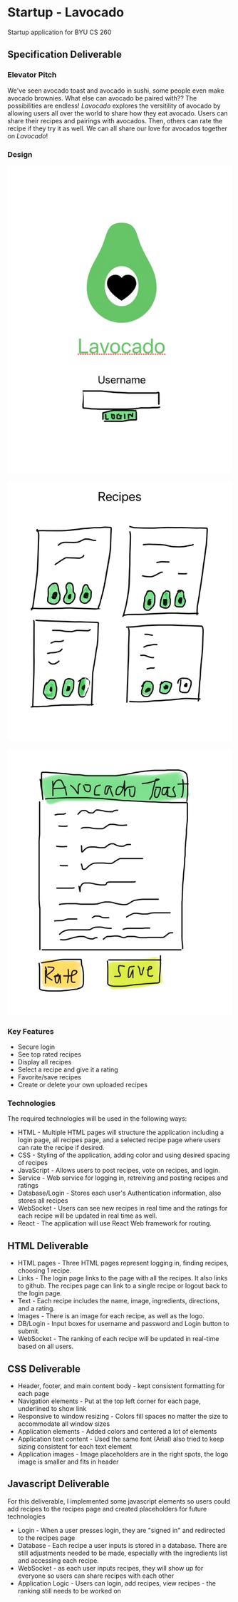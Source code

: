 # Startup - Lavocado
Startup application for BYU CS 260

## Specification Deliverable

### Elevator Pitch
We've seen avocado toast and avocado in sushi, some people even make avocado brownies. What else can avocado be paired with?? The possibilities are endless! *Lavocado* explores the versitility of avocado by allowing users all over the world to share how they eat avocado. Users can share their recipes and pairings with avocados. Then, others can rate the recipe if they try it as well. We can all share our love for avocados together on *Lavocado*!

### Design
![Login Page](https://github.com/minford/startup/blob/61d6503f3d2ae2c237541a842bd1ad3438423b77/Login%20Design.png)

![Page to show recipes](https://github.com/minford/startup/blob/e515f7c16df5ee9747592a81f63d96abd03749f8/All%20Recipes%20Design.png)

![Rate individual recipes page](https://github.com/minford/startup/blob/e515f7c16df5ee9747592a81f63d96abd03749f8/Rate%20Recipe%20Design.png)



### Key Features
- Secure login
- See top rated recipes
- Display all recipes
- Select a recipe and give it a rating
- Favorite/save recipes
- Create or delete your own uploaded recipes

### Technologies
The required technologies will be used in the following ways:
- HTML - Multiple HTML pages will structure the application including a login page, all recipes page, and a selected recipe page where users can rate the recipe if desired.
- CSS - Styling of the application, adding color and using desired spacing of recipes
- JavaScript - Allows users to post recipes, vote on recipes, and login.
- Service - Web service for logging in, retreiving and posting recipes and ratings
- Database/Login - Stores each user's Authentication information, also stores all recipes
- WebSocket - Users can see new recipes in real time and the ratings for each recipe will be updated in real time as well.
- React - The application will use React Web framework for routing.


## HTML Deliverable
- HTML pages - Three HTML pages represent logging in, finding recipes, choosing 1 recipe.
- Links - The login page links to the page with all the recipes. It also links to github. The recipes page can link to a single recipe or logout back to the login page.
- Text - Each recipe includes the name, image, ingredients, directions, and a rating.
- Images - There is an image for each recipe, as well as the logo.
- DB/Login - Input boxes for username and password and Login button to submit. 
- WebSocket - The ranking of each recipe will be updated in real-time based on all users.

## CSS Deliverable
- Header, footer, and main content body - kept consistent formatting for each page
- Navigation elements - Put at the top left corner for each page, underlined to show link
- Responsive to window resizing - Colors fill spaces no matter the size to accommodate all window sizes
- Application elements - Added colors and centered a lot of elements
- Application text content - Used the same font (Arial) also tried to keep sizing consistent for each text element
- Application images - Image placeholders are in the right spots, the logo image is smaller and fits in header

## Javascript Deliverable
For this deliverable, I implemented some javascript elements so users could add recipes to the recipes page and created placeholders for future technologies
 - Login - When a user presses login, they are "signed in" and redirected to the recipes page
 - Database - Each recipe a user inputs is stored in a database. There are still adjustments needed to be made, especially with the ingredients list and accessing each recipe.
 - WebSocket - as each user inputs recipes, they will show up for everyone so users can share recipes with each other
 - Application Logic - Users can login, add recipes, view recipes - the ranking still needs to be worked on
